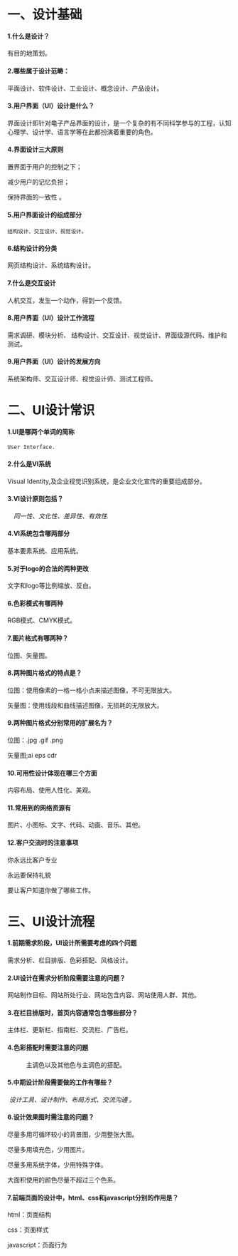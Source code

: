 # 一、设计基础

#### 1.什么是设计？

有目的地策划。


#### 2.哪些属于设计范畴：
 
平面设计、软件设计、工业设计、概念设计、产品设计。

#### 3.用户界面（UI）设计是什么？
  
  界面设计即针对电子产品界面的设计，是一个复杂的有不同科学参与的工程，认知心理学、设计学、语言学等在此都扮演着重要的角色。

#### 4.界面设计三大原则

 置界面于用户的控制之下；

减少用户的记忆负担；

保持界面的一致性 。
  
#### 5.用户界面设计的组成部分

    结构设计、交互设计、视觉设计。

#### 6.结构设计的分类

  网页结构设计、系统结构设计。

#### 7.什么是交互设计

   人机交互，发生一个动作，得到一个反馈。

#### 8.用户界面（UI）设计工作流程

   需求调研、模块分析、 结构设计、交互设计、视觉设计、界面级源代码、维护和测试。

#### 9.用户界面（UI）设计的发展方向

  系统架构师、交互设计师、视觉设计师、测试工程师。

# 二、UI设计常识

#### 1.UI是哪两个单词的简称

    User Interface.

#### 2.什么是VI系统

  Visual Identity,及企业视觉识别系统，是企业文化宣传的重要组成部分。

#### 3.VI设计原则包括？

 　*同一性、文化性、差异性、有效性.* 　

#### 4.VI系统包含哪两部分

 基本要素系统、应用系统。

#### 5.对于logo的合法的两种更改

  文字和logo等比例缩放、反白。

#### 6.色彩模式有哪两种
  
  RGB模式、CMYK模式。

#### 7.图片格式有哪两种？

   位图、矢量图。

#### 8.两种图片格式的特点是？

位图：使用像素的一格一格小点来描述图像，不可无限放大。

矢量图：使用线段和曲线描述图像，无损耗的无限放大。

#### 9.两种图片格式分别常用的扩展名为？

位图：.jpg  .gif  .png

矢量图;ai eps cdr

#### 10.可用性设计体现在哪三个方面

内容布局、使用人性化、美观。

#### 11.常用到的网络资源有

图片、小图标、文字、代码、动画、音乐、其他。

#### 12.客户交流时的注意事项

   你永远比客户专业

  永远要保持礼貌

要让客户知道你做了哪些工作。

# 三、UI设计流程

#### 1.前期需求阶段，UI设计所需要考虑的四个问题

 需求分析、栏目排版、色彩搭配、风格设计。

#### 2.UI设计在需求分析阶段需要注意的问题？

网站制作目标、网站所处行业、网站包含内容、网站使用人群、其他。
   
#### 3.在栏目排版时，首页内容通常包含哪些部分？

  主体栏、更新栏、指南栏、交流栏、广告栏。

#### 4.色彩搭配时需要注意的问题
   
　　　主调色以及其他色与主调色的搭配。

#### 5.中期设计阶段需要做的工作有哪些？

  *设计工具、设计制作、布局方式、交流沟通 。*


#### 6.设计效果图时需注意的问题？

尽量多用可循环较小的背景图，少用整张大图。

尽量多用填充色，少用图片。

尽量多用系统字体，少用特殊字体。

大面积使用的颜色尽量不超过三个色系。



#### 7.前端页面的设计中，html、css和javascript分别的作用是？

html：页面结构

css：页面样式

javascript：页面行为
